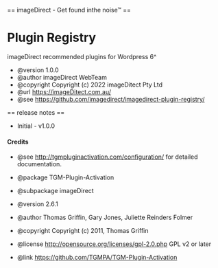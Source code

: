 == imageDirect - Get found inthe noise™ ==

# Plugin Registry
 
imageDirect recommended plugins for Wordpress 6^

 * @version    1.0.0
 * @author     imageDirect WebTeam
 * @copyright  Copyright (c) 2022 imageDitect Pty Ltd
 * @url        https://imageDitect.com.au/
 * @see        https://github.com/imagedirect/imagedirect-plugin-registry/
 
== release notes ==

* Initial - v1.0.0

#### Credits

 * @see http://tgmpluginactivation.com/configuration/ for detailed documentation.
 
 * @package    TGM-Plugin-Activation
 * @subpackage imageDirect
 * @version    2.6.1
 * @author     Thomas Griffin, Gary Jones, Juliette Reinders Folmer
 * @copyright  Copyright (c) 2011, Thomas Griffin
 * @license    http://opensource.org/licenses/gpl-2.0.php GPL v2 or later
 * @link       https://github.com/TGMPA/TGM-Plugin-Activation
  
